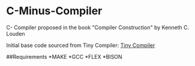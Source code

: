 # C-Minus-Compiler
C- Compiler proposed in the book "Compiler Construction" by Kenneth C. Louden

Initial base code sourced from Tiny Compiler:
[Tiny Compiler](http://www.cs.sjsu.edu/faculty/louden/cmptext/ "Tiny Compiler Exemple")

##Requirements
*MAKE
*GCC
*FLEX
*BISON
